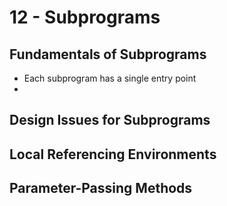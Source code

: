 # 12 - Subprograms

## Fundamentals of Subprograms

- Each subprogram has a single entry point
- 

## Design Issues for Subprograms



## Local Referencing Environments



## Parameter-Passing Methods


